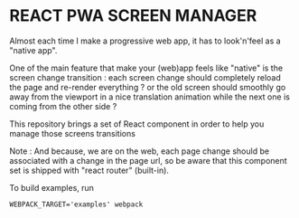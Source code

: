 REACT PWA SCREEN MANAGER
========================

Almost each time I make a progressive web app, it has to look'n'feel as a "native app".

One of the main feature that make your (web)app feels like "native" is the screen change transition : each screen change should completely reload the page and re-render everything ? or the old screen should smoothly go away from the viewport in a nice translation animation while the next one is coming from the other side ?

This repository brings a set of React component in order to help you manage those screens transitions

Note : And because, we are on the web, each page change should be associated with a change in the page url, so be aware that this component set is shipped with "react router" (built-in).

To build examples, run 
```shell
WEBPACK_TARGET='examples' webpack
```